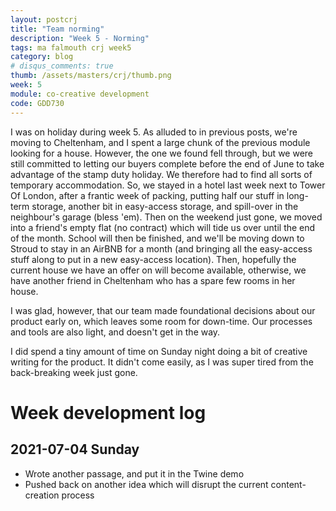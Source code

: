 ```yaml
---
layout: postcrj
title: "Team norming"
description: "Week 5 - Norming"
tags: ma falmouth crj week5
category: blog
# disqus_comments: true
thumb: /assets/masters/crj/thumb.png
week: 5
module: co-creative development
code: GDD730
---
```


I was on holiday during week 5. As alluded to in previous posts, we're moving to Cheltenham, and I spent a large chunk of the previous module looking for a house. However, the one we found fell through, but we were still committed to letting our buyers complete before the end of June to take advantage of the stamp duty holiday. We therefore had to find all sorts of temporary accommodation. So, we stayed in a hotel last week next to Tower Of London, after a frantic week of packing, putting half our stuff in long-term storage, another bit in easy-access storage, and spill-over in the neighbour's garage (bless 'em). Then on the weekend just gone, we moved into a friend's empty flat (no contract) which will tide us over until the end of the month. School will then be finished, and we'll be moving down to Stroud to stay in an AirBNB for a month (and bringing all the easy-access stuff along to put in a new easy-access location). Then, hopefully the current house we have an offer on will become available, otherwise, we have another friend in Cheltenham who has a spare few rooms in her house. 

I was glad, however, that our team made foundational decisions about our product early on, which leaves some room for down-time. Our processes and tools are also light, and doesn't get in the way.

I did spend a tiny amount of time on Sunday night doing a bit of creative writing for the product. It didn't come easily, as I was super tired from the back-breaking week just gone.


# Week development log

## 2021-07-04 Sunday

- Wrote another passage, and put it in the Twine demo
- Pushed back on another idea which will disrupt the current content-creation process


